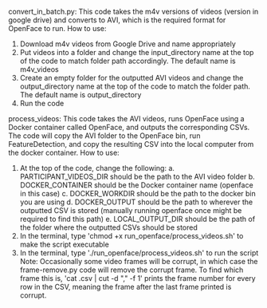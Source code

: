 convert_in_batch.py: 
This code takes the m4v versions of videos (version in google drive) and converts to AVI, which is the required format for OpenFace to run. 
How to use: 
1. Download m4v videos from Google Drive and name appropriately
2. Put videos into a folder and change the input_directory name at the top of the code to match folder path accordingly. The default name is m4v_videos
3. Create an empty folder for the outputted AVI videos and change the output_directory name at the top of the code to match the folder path. The default name is output_directory
4. Run the code

process_videos:
This code takes the AVI videos, runs OpenFace using a Docker container called OpenFace, and outputs the corresponding CSVs. The code will copy the AVI folder to the OpenFace bin, run FeatureDetection, and copy the resulting CSV into the local computer from the docker container.
How to use:
1. At the top of the code, change the following:
    a. PARTICIPANT_VIDEOS_DIR should be the path to the AVI video folder
    b. DOCKER_CONTAINER should be the Docker container name (openface in this case)
    c. DOCKER_WORKDIR should be the path to the docker bin you are using
    d. DOCKER_OUTPUT should be the path to wherever the outputted CSV is stored (manually running openface once might be required to find this path)
    e. LOCAL_OUTPUT_DIR should be the path of the folder where the outputted CSVs should be stored
2. In the terminal, type 'chmod +x run_openface/process_videos.sh' to make the script executable 
3. In the terminal, type './run_openface/process_videos.sh' to run the script
Note: Occasionally some video frames will be corrupt, in which case the frame-remove.py code will remove the corrupt frame. To find which frame this is, 'cat <filename>.csv | cut -d "," -f 1' prints the frame number for every row in the CSV, meaning the frame after the last frame printed is corrupt.

